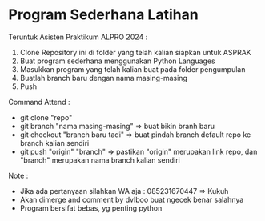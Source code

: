 # Program Sederhana Latihan

Teruntuk Asisten Praktikum ALPRO 2024 :
1. Clone Repository ini di folder yang telah kalian siapkan untuk ASPRAK
2. Buat program sederhana menggunakan Python Languages
3. Masukkan program yang telah kalian buat pada folder pengumpulan
3. Buatlah branch baru dengan nama masing-masing
4. Push

Command Attend :
- git clone "repo"
- git branch "nama masing-masing" => buat bikin branh baru
- git checkout "branch baru tadi" => buat pindah branch default repo ke branch kalian sendiri
- git push "origin" "branch" => pastikan "origin" merupakan link repo, dan "branch" merupakan nama branch kalian sendiri

Note :
- Jika ada pertanyaan silahkan WA aja : 085231670447 => Kukuh
- Akan dimerge and comment by dvlboo buat ngecek benar salahnya
- Program bersifat bebas, yg penting python